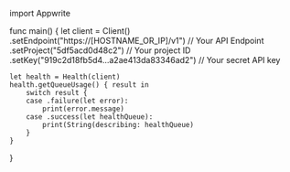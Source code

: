 import Appwrite

func main() {
    let client = Client()
      .setEndpoint("https://[HOSTNAME_OR_IP]/v1") // Your API Endpoint
      .setProject("5df5acd0d48c2") // Your project ID
      .setKey("919c2d18fb5d4...a2ae413da83346ad2") // Your secret API key

    let health = Health(client)
    health.getQueueUsage() { result in
        switch result {
        case .failure(let error):
            print(error.message)
        case .success(let healthQueue):
            print(String(describing: healthQueue)
        }
    }
}
